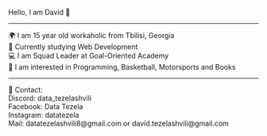 Hello, I am David 👋
<hr>
🌍 I am 15 year old workaholic from Tbilisi, Georgia<br>
🏫 Currently studying Web Development<br>
💻 I am Squad Leader at Goal-Oriented Academy<br>
🦾 I am interested in Programming, Basketball, Motorsports and Books
<hr>
👋 Contact: <br>
Discord: data_tezelashvili <br>
Facebook: Data Tezela <br>
Instagram: datatezela <br>
Mail: datatezelashvili8@gmail.com or david.tezelashvili@gmail.com
